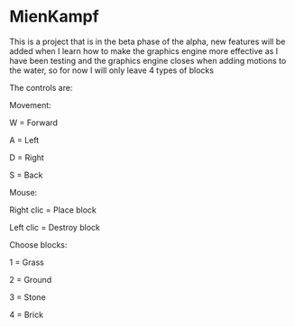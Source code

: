# MienKampf
This is a project that is in the beta phase of the alpha, new features will be added when I learn how to make the graphics engine more effective as I have been testing and the graphics engine closes when adding motions to the water, so for now I will only leave 4 types of blocks

The controls are:

Movement:

W = Forward

A = Left

D = Right

S = Back

Mouse:

Right clic = Place block

Left clic = Destroy block

Choose blocks:

1 = Grass

2 = Ground

3 = Stone

4 = Brick
